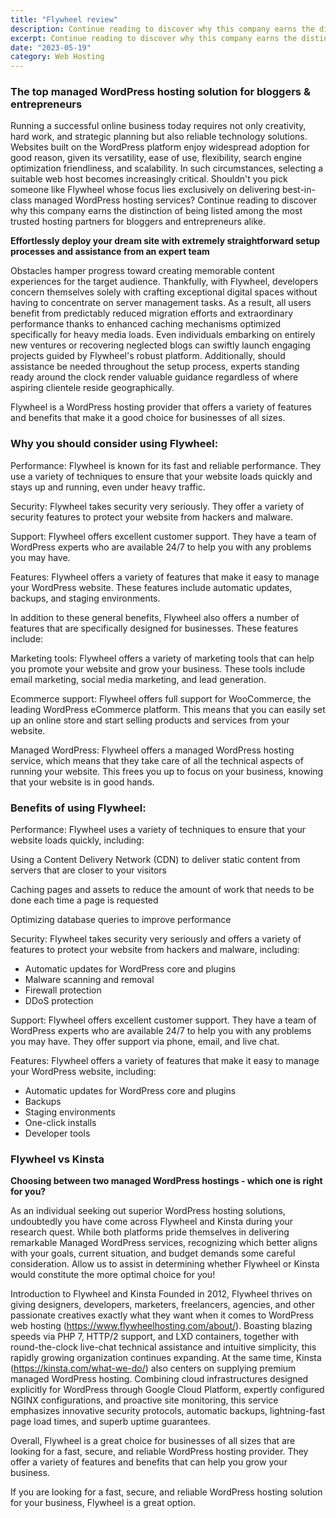 ```yaml
---
title: "Flywheel review"
description: Continue reading to discover why this company earns the distinction
excerpt: Continue reading to discover why this company earns the distinction
date: "2023-05-19"
category: Web Hosting
---
```


### The top managed WordPress hosting solution for bloggers & entrepreneurs

Running a successful online business today requires not only creativity, hard work, and strategic planning but also reliable technology solutions. Websites built on the WordPress platform enjoy widespread adoption for good reason, given its versatility, ease of use, flexibility, search engine optimization friendliness, and scalability. In such circumstances, selecting a suitable web host becomes increasingly critical. Shouldn't you pick someone like Flywheel whose focus lies exclusively on delivering best-in-class managed WordPress hosting services? Continue reading to discover why this company earns the distinction of being listed among the most trusted hosting partners for bloggers and entrepreneurs alike.

**Effortlessly deploy your dream site with extremely straightforward setup processes and assistance from an expert team**

Obstacles hamper progress toward creating memorable content experiences for the target audience. Thankfully, with Flywheel, developers concern themselves solely with crafting exceptional digital spaces without having to concentrate on server management tasks. As a result, all users benefit from predictably reduced migration efforts and extraordinary performance thanks to enhanced caching mechanisms optimized specifically for heavy media loads. Even individuals embarking on entirely new ventures or recovering neglected blogs can swiftly launch engaging projects guided by Flywheel's robust platform. Additionally, should assistance be needed throughout the setup process, experts standing ready around the clock render valuable guidance regardless of where aspiring clientele reside geographically.

Flywheel is a WordPress hosting provider that offers a variety of features and benefits that make it a good choice for businesses of all sizes.

### Why you should consider using Flywheel:

Performance: Flywheel is known for its fast and reliable performance. They use a variety of techniques to ensure that your website loads quickly and stays up and running, even under heavy traffic.

Security: Flywheel takes security very seriously. They offer a variety of security features to protect your website from hackers and malware.

Support: Flywheel offers excellent customer support. They have a team of WordPress experts who are available 24/7 to help you with any problems you may have.

Features: Flywheel offers a variety of features that make it easy to manage your WordPress website. These features include automatic updates, backups, and staging environments.

In addition to these general benefits, Flywheel also offers a number of features that are specifically designed for businesses. These features include:

Marketing tools: Flywheel offers a variety of marketing tools that can help you promote your website and grow your business. These tools include email marketing, social media marketing, and lead generation.

Ecommerce support: Flywheel offers full support for WooCommerce, the leading WordPress eCommerce platform. This means that you can easily set up an online store and start selling products and services from your website.

Managed WordPress: Flywheel offers a managed WordPress hosting service, which means that they take care of all the technical aspects of running your website. This frees you up to focus on your business, knowing that your website is in good hands.

### Benefits of using Flywheel:

Performance: Flywheel uses a variety of techniques to ensure that your website loads quickly, including:

Using a Content Delivery Network (CDN) to deliver static content from servers that are closer to your visitors

Caching pages and assets to reduce the amount of work that needs to be done each time a page is requested

Optimizing database queries to improve performance

Security: Flywheel takes security very seriously and offers a variety of features to protect your website from hackers and malware, including:

- Automatic updates for WordPress core and plugins
- Malware scanning and removal
- Firewall protection
- DDoS protection

Support: Flywheel offers excellent customer support. They have a team of WordPress experts who are available 24/7 to help you with any problems you may have. They offer support via phone, email, and live chat.

Features: Flywheel offers a variety of features that make it easy to manage your WordPress website, including:

- Automatic updates for WordPress core and plugins
- Backups
- Staging environments
- One-click installs
- Developer tools

### Flywheel vs Kinsta

**Choosing between two managed WordPress hostings - which one is right for you?**

As an individual seeking out superior WordPress hosting solutions, undoubtedly you have come across Flywheel and Kinsta during your research quest. While both platforms pride themselves in delivering remarkable Managed WordPress services, recognizing which better aligns with your goals, current situation, and budget demands some careful consideration. Allow us to assist in determining whether Flywheel or Kinsta would constitute the more optimal choice for you!

Introduction to Flywheel and Kinsta Founded in 2012, Flywheel thrives on giving designers, developers, marketers, freelancers, agencies, and other passionate creatives exactly what they want when it comes to WordPress web hosting (<https://www.flywheelhosting.com/about/>). Boasting blazing speeds via PHP 7, HTTP/2 support, and LXD containers, together with round-the-clock live-chat technical assistance and intuitive simplicity, this rapidly growing organization continues expanding. At the same time, Kinsta (<https://kinsta.com/what-we-do/>) also centers on supplying premium managed WordPress hosting. Combining cloud infrastructures designed explicitly for WordPress through Google Cloud Platform, expertly configured NGINX configurations, and proactive site monitoring, this service emphasizes innovative security protocols, automatic backups, lightning-fast page load times, and superb uptime guarantees.

Overall, Flywheel is a great choice for businesses of all sizes that are looking for a fast, secure, and reliable WordPress hosting provider. They offer a variety of features and benefits that can help you grow your business.

If you are looking for a fast, secure, and reliable WordPress hosting solution for your business, Flywheel is a great option.
